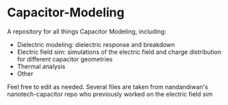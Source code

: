 # Capacitor-Modeling
A repository for all things Capacitor Modeling, including:
 - Dielectric modeling: dielectric response and breakdown
 - Electric field sim: simulations of the electric field and charge distribution for different capacitor geometries
 - Thermal analysis
 - Other

Feel free to edit as needed.
Several files are taken from nandandiwan's nanotech-capacitor repo who previously worked on the electric field sim
